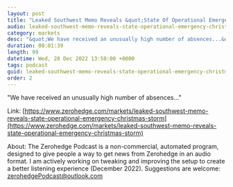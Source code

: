 ```yaml
---
layout: post
title: "Leaked Southwest Memo Reveals &quot;State Of Operational Emergency&quot; Before Christmas Storm"
audio: leaked-southwest-memo-reveals-state-operational-emergency-christmas-storm-0
category: markets
desc: "&quot;We have received an unusually high number of absences...&quot; "
duration: 00:01:39
length: 99
datetime: Wed, 28 Dec 2022 13:50:00 +0000
tags: podcast
guid: leaked-southwest-memo-reveals-state-operational-emergency-christmas-storm-0
order: 2
---
```

&quot;We have received an unusually high number of absences...&quot; 

Link: [https://www.zerohedge.com/markets/leaked-southwest-memo-reveals-state-operational-emergency-christmas-storm](https://www.zerohedge.com/markets/leaked-southwest-memo-reveals-state-operational-emergency-christmas-storm)

About: The Zerohedge Podcast is a non-commercial, automated program, designed to give people a way to get news from Zerohedge in an audio format.  I am actively working on tweaking and improving the setup to create a better listening experience (December 2022).  Suggestions are welcome: [zerohedgePodcast@outlook.com](mailto:zerohedgePodcast@outlook.com)